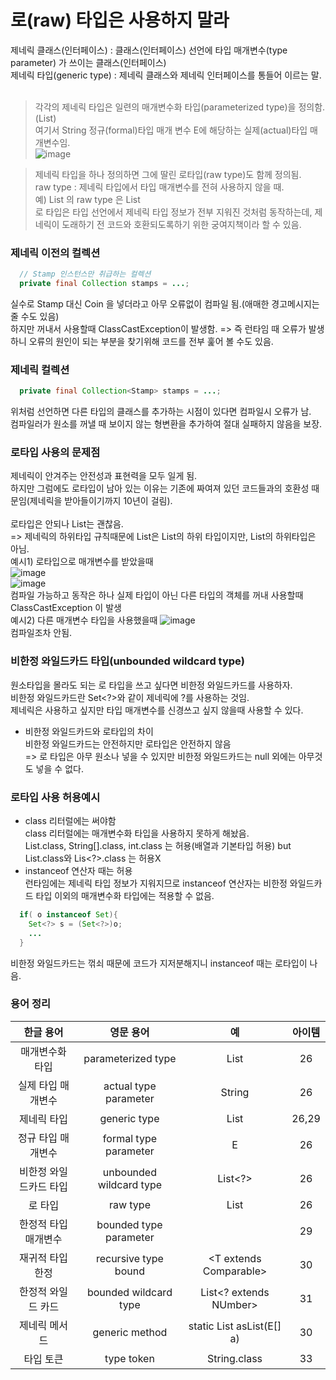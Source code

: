 # 로(raw) 타입은 사용하지 말라
제네릭 클래스(인터페이스) : 클래스(인터페이스) 선언에 타입 매개변수(type parameter) 가 쓰이는 클래스(인터페이스)<br/>
제네릭 타입(generic type) : 제네릭 클래스와 제네릭 인터페이스를 통들어 이르는 말.<br/>
<br/>
> 각각의 제네릭 타입은 일련의 매개변수화 타입(parameterized type)을 정의함.(List<String>)<br/>
> 여기서 String 정규(formal)타입 매개 변수 E에 해당하는 실제(actual)타입 매개변수임.<br/>
> ![image](https://user-images.githubusercontent.com/92290312/227701938-279f72c3-d0b2-446e-bb94-b598b49fed38.png)<br/>

> 제네릭 타입을 하나 정의하면 그에 딸린 로타입(raw type)도 함께 정의됨.<br/>
> raw type : 제네릭 타입에서 타입 매개변수를 전혀 사용하지 않을 때.<br/>
> 예) List<E> 의 raw type 은 List<br/>
> 로 타입은 타입 선언에서 제네릭 타입 정보가 전부 지워진 것처럼 동작하는데, 제네릭이 도래하기 전 코드와 호환되도록하기 위한 궁여지책이라 할 수 있음.

### 제네릭 이전의 컬렉션
```java
  // Stamp 인스턴스만 취급하는 컬렉션
  private final Collection stamps = ...;
```
실수로 Stamp 대신 Coin 을 넣더라고 아무 오류없이 컴파일 됨.(애매한 경고메시지는 줄 수도 있음)<br/>
하지만 꺼내서 사용할때 ClassCastException이 발생함.
=> 즉 런타임 때 오류가 발생하니 오류의 원인이 되는 부분을 찾기위해 코드를 전부 훑어 볼 수도 있음.<br/>

### 제네릭 컬렉션
```java
  private final Collection<Stamp> stamps = ...;
```
위처럼 선언하면 다른 타입의 클래스를 추가하는 시점이 있다면 컴파일시 오류가 남.<br/>
컴파일러가 원소를 꺼낼 때 보이지 않는 형변환을 추가하여 절대 실패하지 않음을 보장.<br/>
  
### 로타입 사용의 문제점
제네릭이 안겨주는 안전성과 표현력을 모두 일게 됨.<br/>
하지만 그럼에도 로타입이 남아 있는 이유는 기존에 짜여져 있던 코드들과의 호환성 때문임(제네릭을 받아들이기까지 10년이 걸림).<br/>
  <br/>
로타입은 안되나 List<Object>는 괜찮음.<br/>
=> 제네릭의 하위타입 규칙때문에 List<String>은 List의 하위 타입이지만, List<Object>의 하위타입은 아님.<br/>
  예시1) 로타입으로 매개변수를 받았을때<br/>
![image](https://user-images.githubusercontent.com/92290312/227703385-8b19c604-b6c4-4ccc-a66c-3370765f7f68.png)<br/>
![image](https://user-images.githubusercontent.com/92290312/227703414-d54317a3-c1c1-452d-a0bb-ccfdeb863b1c.png)<br/>
컴파일 가능하고 동작은 하나 실제 타입이 아닌 다른 타입의 객체를 꺼내 사용할때 ClassCastException 이 발생<br/>
  예시2) 다른 매개변수 타입을 사용했을때
![image](https://user-images.githubusercontent.com/92290312/227703578-1d6836ec-5562-4aaa-9543-02641ccb7e15.png)<br/>
컴파일조차 안됨.<br/>

### 비한정 와일드카드 타입(unbounded wildcard type)
원소타입을 몰라도 되는 로 타입을 쓰고 싶다면 비한정 와일드카드를 사용하자.<br/>
비한정 와일드카드란 Set<?>와 같이 제네릭에 ?를 사용하는 것임.<br/>
제네릭은 사용하고 싶지만 타입 매개변수를 신경쓰고 싶지 않을때 사용할 수 있다.<br/>

* 비한정 와일드카드와 로타입의 차이<br/>
  비한정 와일드카드는 안전하지만 로타입은 안전하지 않음<br/>
  => 로 타입은 아무 원소나 넣을 수 있지만 비한정 와일드카드는 null 외에는 아무것도 넣을 수 없다.<br/>

### 로타입 사용 허용예시
* class 리터럴에는 써야함<br/>
  class 리터럴에는 매개변수화 타입을 사용하지 못하게 해놨음.<br/>
  List.class, String[].class, int.class 는 허용(배열과 기본타입 허용) but List<String>.class와 Lis<?>.class 는 허용X<br/>
* instanceof 연산자 때는 허용<br/>
  런타임에는 제네릭 타입 정보가 지워지므로 instanceof 연산자는 비한정 와일드카드 타입 이외의 매개변수화 타입에는 적용할 수 없음.<br/>
```java
  if( o instanceof Set){
    Set<?> s = (Set<?>)o;
    ...
  }
```
비한정 와일드카드는 꺾쇠 때문에 코드가 지저분해지니 instanceof 때는 로타입이 나음.
  
### 용어 정리
| 한글 용어 | 영문 용어 | 예 | 아이템 |
| :---: | :---: | :---: | :---: |
| 매개변수화 타입 | parameterized type | List<String> | 26 |
| 실제 타입 매개변수 | actual type parameter | String | 26 |
| 제네릭 타입 | generic type | List<E> | 26,29 |
| 정규 타입 매개변수 | formal type parameter | E | 26 |
| 비한정 와일드카드 타입 | unbounded wildcard type | List<?> | 26 |
| 로 타입 | raw type | List | 26 |
| 한정적 타입 매개변수 | bounded type parameter | <E extends Number> | 29 |
| 재귀적 타입 한정 | recursive type bound | <T extends Comparable<T>> | 30 |
| 한정적 와일드 카드 | bounded wildcard type | List<? extends NUmber> | 31 |
| 제네릭 메서드 | generic method | static <E> List<E> asList(E[] a) | 30 |
| 타입 토큰 | type token | String.class | 33 |
